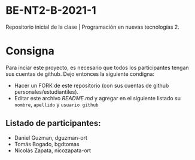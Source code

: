 # BE-NT2-B-2021-1
Repositorio inicial de la clase | Programación en nuevas tecnologías 2.

# Consigna

Para inciar este proyecto, es necesario que todos los participantes tengan sus cuentas de github. Dejo entonces la siguiente condigna:

- Hacer un FORK de este repositorio (con sus cuentas de github personales/estudiantiles).
- Editar este archivo *README.md* y agregar en el siguiente listado su `nombre`, `apellido` y `usuario github`


## Listado de participantes:

- Daniel Guzman, dguzman-ort
- Tomás Bogado, bgdtomas
- Nicolás Zapata, nicozapata-ort